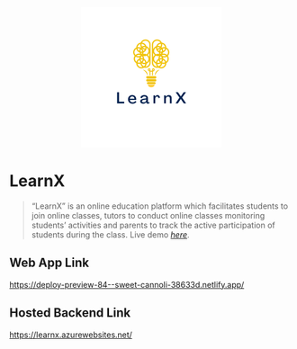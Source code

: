 <p align="center">
  <img width="250" height="250" src="https://github.com/TeachMe-Project/.github/blob/main/profile/6s.png?raw=true">
</p>

# LearnX
> “LearnX” is an online education platform which facilitates students to join online classes,
tutors to conduct online classes monitoring students’ activities and parents to track
the active participation of students during the class.
> Live demo [_here_](https://deploy-preview-84--sweet-cannoli-38633d.netlify.app/). <!-- If you have the project hosted somewhere, include the link here. -->

## Web App Link
https://deploy-preview-84--sweet-cannoli-38633d.netlify.app/

## Hosted Backend Link
https://learnx.azurewebsites.net/
